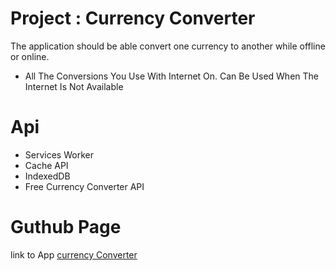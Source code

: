# Project : Currency Converter

The application should be able convert one currency to another while offline or online.
- All The Conversions You Use With Internet On. Can Be Used When The Internet Is Not Available

# Api
- Services Worker
- Cache API
- IndexedDB
- Free Currency Converter API

# Guthub Page
link to App [currency Converter](https://anexbmx.github.io/ss/)